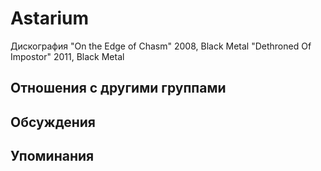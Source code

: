 # Astarium

Дискография
"On the Edge of Chasm" 2008, Black Metal
"Dethroned Of Impostor" 2011, Black Metal

## Отношения с другими группами


## Обсуждения


## Упоминания

